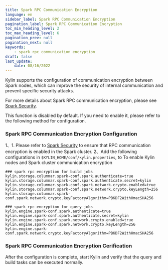 ```yaml
---
title: Spark RPC Communication Encryption
language: en
sidebar_label: Spark RPC Communication Encryption
pagination_label: Spark RPC Communication Encryption
toc_min_heading_level: 2
toc_max_heading_level: 6
pagination_prev: null
pagination_next: null
keywords:
    - spark rpc communication encryption
draft: false
last_update:
    date: 08/16/2022
---
```


Kylin supports the configuration of communication encryption between Spark nodes, which can improve the security of internal communication and prevent specific security attacks.

For more details about Spark RPC communication encryption, please see [Spark Security](http://spark.apache.org/docs/1.6.2/job-scheduling.html#dynamic-resource-allocation).

This function is disabled by default. If you need to enable it, please refer to the following method for configuration.

### Spark RPC Communication Encryption Configuration
1、1. Please refer to [Spark Security](http://spark.apache.org/docs/1.6.2/job-scheduling.html#dynamic-resource-allocation) to ensure that RPC communication encryption is enabled in the Spark cluster.
2、Add the following configurations in `$KYLIN_HOME/conf/kylin.properties`, to To enable Kylin nodes and Spark cluster communication encryption
```
### spark rpc encryption for build jobs
kylin.storage.columnar.spark-conf.spark.authenticate=true
kylin.storage.columnar.spark-conf.spark.authenticate.secret=kylin
kylin.storage.columnar.spark-conf.spark.network.crypto.enabled=true
kylin.storage.columnar.spark-conf.spark.network.crypto.keyLength=256
kylin.storage.columnar.spark-conf.spark.network.crypto.keyFactoryAlgorithm=PBKDF2WithHmacSHA256

### spark rpc encryption for query jobs
kylin.engine.spark-conf.spark.authenticate=true
kylin.engine.spark-conf.spark.authenticate.secret=kylin
kylin.engine.spark-conf.spark.network.crypto.enabled=true
kylin.engine.spark-conf.spark.network.crypto.keyLength=256
kylin.engine.spark-conf.spark.network.crypto.keyFactoryAlgorithm=PBKDF2WithHmacSHA256
```

### Spark RPC Communication Encryption Cerification
After the configuration is complete, start Kylin and verify that the query and build tasks can be executed normally.

